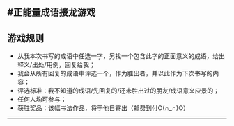 #正能量成语接龙游戏
---
## 游戏规则
* 从我本次书写的成语中任选一字，另找一个包含此字的正面意义的成语，给出释义/出处/用例，回复给我；
* 我会从所有回复的成语中评选一个，作为胜出者，并以此作为下次书写的内容；
* 评选标准：我不知道的成语/先回复的/还未胜出过的朋友/成语意义应景的；
* 任何人均可参与；
* 获胜奖品：该幅书法作品，将于他日寄出（邮费到付O(∩_∩)O）
---
